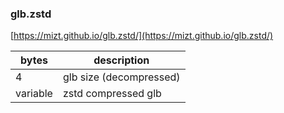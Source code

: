 ### glb.zstd

[https://mizt.github.io/glb.zstd/](https://mizt.github.io/glb.zstd/)

| bytes | description |
| ---- | ---- |
| 4 | glb size (decompressed) |
| variable | zstd compressed glb |